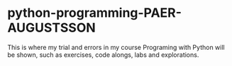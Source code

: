 # python-programming-PAER-AUGUSTSSON
This is where my trial and errors in my course Programing with Python will be shown, such as exercises, code alongs, labs and explorations.  
